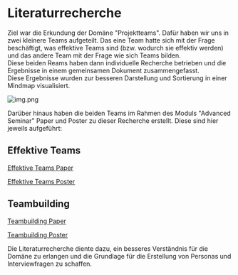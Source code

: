 # Literaturrecherche

Ziel war die Erkundung der Domäne "Projektteams". Dafür haben wir uns in zwei kleinere Teams aufgeteilt. Das eine Team hatte sich mit der Frage beschäftigt, was effektive Teams sind (bzw. wodurch sie effektiv werden) und das andere Team mit der Frage wie sich Teams bilden.  
Diese beiden Reams haben dann individuelle Recherche betrieben und die Ergebnisse in einem gemeinsamen Dokument zusammengefasst.  
Diese Ergebnisse wurden zur besseren Darstellung und Sortierung in einer Mindmap visualisiert.

![img.png](domain%20research.png)

Darüber hinaus haben die beiden Teams im Rahmen des Moduls "Advanced Seminar" Paper und Poster zu dieser Recherche erstellt. Diese sind hier jeweils aufgeführt:

## Effektive Teams

[Effektive Teams Paper](A_PatrickLang-LeanderGerwing-LiobaBrandhoff_Effektive%20Teamarbeit.pdf)

[Effektive Teams Poster](Poster-Abstract_Effektive-Teams.pdf)

## Teambuilding

[Teambuilding Paper](A_CristianPankiv-JoshuaGawenda_Team%20Building%20--%20Effektiv.pdf)

[Teambuilding Poster](Poster-Abstract_Teambuilding.pdf)

Die Literaturrecherche diente dazu, ein besseres Verständnis für die Domäne zu erlangen und die Grundlage für die Erstellung von Personas und Interviewfragen zu schaffen.

